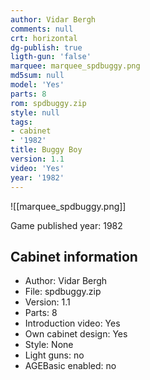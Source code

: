 ```yaml
---
author: Vidar Bergh
comments: null
crt: horizontal
dg-publish: true
ligth-gun: 'false'
marquee: marquee_spdbuggy.png
md5sum: null
model: 'Yes'
parts: 8
rom: spdbuggy.zip
style: null
tags:
- cabinet
- '1982'
title: Buggy Boy
version: 1.1
video: 'Yes'
year: '1982'
---
```


![[marquee_spdbuggy.png]]

Game published year: 1982

## Cabinet information

- Author: Vidar Bergh
- File: spdbuggy.zip
- Version: 1.1
- Parts: 8
- Introduction video: Yes
- Own cabinet design: Yes
- Style: None
- Light guns: no
- AGEBasic enabled: no

